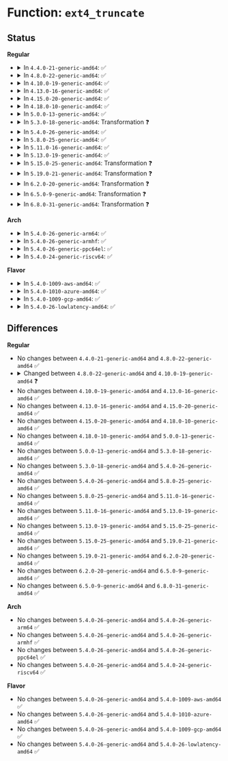 # Function: <code>ext4_truncate</code>

## Status
<b>Regular</b>
<ul>
<li>
<details>
<summary>In <code>4.4.0-21-generic-amd64</code>: ✅</summary>

```c
void ext4_truncate(struct inode * inode)
```

```json
{
  "name": "ext4_truncate",
  "collision_type": "Unique Global",
  "inline_type": "No",
  "funcs": [
    {
      "addr": 18446744071581584400,
      "name": "ext4_truncate",
      "external": true,
      "loc": "fs/ext4/inode.c:3780",
      "file": "fs/ext4/inode.c",
      "inline": "seen, unknown",
      "caller_inline": [],
      "caller_func": [
        "fs/ext4/inode.c:ext4_write_begin",
        "fs/ext4/inode.c:ext4_da_write_begin",
        "fs/ext4/inode.c:ext4_evict_inode",
        "fs/ext4/inode.c:ext4_write_end",
        "fs/ext4/inode.c:ext4_write_end",
        "fs/ext4/inode.c:ext4_journalled_write_end",
        "fs/ext4/inode.c:ext4_journalled_write_end",
        "fs/ext4/inode.c:ext4_setattr",
        "fs/ext4/ioctl.c:ext4_ioctl",
        "fs/ext4/super.c:ext4_fill_super",
        "fs/ext4/indirect.c:ext4_ind_direct_IO",
        "fs/ext4/inline.c:ext4_try_to_write_inline_data",
        "fs/ext4/inline.c:ext4_da_write_inline_data_begin"
      ]
    }
  ],
  "symbols": [
    {
      "addr": 18446744071581584400,
      "name": "ext4_truncate",
      "section": ".text",
      "bind": "STB_GLOBAL",
      "size": 1024
    }
  ]
}
```
</details>
</li>
<li>
<details>
<summary>In <code>4.8.0-22-generic-amd64</code>: ✅</summary>

```c
void ext4_truncate(struct inode * inode)
```

```json
{
  "name": "ext4_truncate",
  "collision_type": "Unique Global",
  "inline_type": "No",
  "funcs": [
    {
      "addr": 18446744071581771472,
      "name": "ext4_truncate",
      "external": true,
      "loc": "fs/ext4/inode.c:4088",
      "file": "fs/ext4/inode.c",
      "inline": "seen, unknown",
      "caller_inline": [],
      "caller_func": [
        "fs/ext4/inode.c:ext4_setattr",
        "fs/ext4/inode.c:ext4_direct_IO",
        "fs/ext4/inode.c:ext4_da_write_begin",
        "fs/ext4/inode.c:ext4_journalled_write_end",
        "fs/ext4/inode.c:ext4_journalled_write_end",
        "fs/ext4/inode.c:ext4_write_end",
        "fs/ext4/inode.c:ext4_write_end",
        "fs/ext4/inode.c:ext4_write_begin",
        "fs/ext4/inode.c:ext4_evict_inode",
        "fs/ext4/ioctl.c:ext4_ioctl_setflags",
        "fs/ext4/super.c:ext4_fill_super",
        "fs/ext4/inline.c:ext4_da_write_inline_data_begin",
        "fs/ext4/inline.c:ext4_try_to_write_inline_data"
      ]
    }
  ],
  "symbols": [
    {
      "addr": 18446744071581771472,
      "name": "ext4_truncate",
      "section": ".text",
      "bind": "STB_GLOBAL",
      "size": 1021
    }
  ]
}
```
</details>
</li>
<li>
<details>
<summary>In <code>4.10.0-19-generic-amd64</code>: ✅</summary>

```c
int ext4_truncate(struct inode * inode)
```

```json
{
  "name": "ext4_truncate",
  "collision_type": "Unique Global",
  "inline_type": "No",
  "funcs": [
    {
      "addr": 18446744071581860704,
      "name": "ext4_truncate",
      "external": true,
      "loc": "fs/ext4/inode.c:4214",
      "file": "fs/ext4/inode.c",
      "inline": "seen, unknown",
      "caller_inline": [],
      "caller_func": [
        "fs/ext4/inode.c:ext4_setattr",
        "fs/ext4/inode.c:ext4_direct_IO",
        "fs/ext4/inode.c:ext4_iomap_end",
        "fs/ext4/inode.c:ext4_da_write_begin",
        "fs/ext4/inode.c:ext4_journalled_write_end",
        "fs/ext4/inode.c:ext4_journalled_write_end",
        "fs/ext4/inode.c:ext4_write_end",
        "fs/ext4/inode.c:ext4_write_end",
        "fs/ext4/inode.c:ext4_write_begin",
        "fs/ext4/inode.c:ext4_evict_inode",
        "fs/ext4/ioctl.c:ext4_ioctl_setflags",
        "fs/ext4/super.c:ext4_fill_super",
        "fs/ext4/inline.c:ext4_da_write_inline_data_begin",
        "fs/ext4/inline.c:ext4_try_to_write_inline_data"
      ]
    }
  ],
  "symbols": [
    {
      "addr": 18446744071581860704,
      "name": "ext4_truncate",
      "section": ".text",
      "bind": "STB_GLOBAL",
      "size": 1030
    }
  ]
}
```
</details>
</li>
<li>
<details>
<summary>In <code>4.13.0-16-generic-amd64</code>: ✅</summary>

```c
int ext4_truncate(struct inode * inode)
```

```json
{
  "name": "ext4_truncate",
  "collision_type": "Unique Global",
  "inline_type": "No",
  "funcs": [
    {
      "addr": 18446744071582009232,
      "name": "ext4_truncate",
      "external": true,
      "loc": "fs/ext4/inode.c:4336",
      "file": "fs/ext4/inode.c",
      "inline": "seen, unknown",
      "caller_inline": [],
      "caller_func": [
        "fs/ext4/inline.c:ext4_da_write_inline_data_begin",
        "fs/ext4/inline.c:ext4_try_to_write_inline_data",
        "fs/ext4/inode.c:ext4_setattr",
        "fs/ext4/inode.c:ext4_setattr",
        "fs/ext4/inode.c:ext4_direct_IO",
        "fs/ext4/inode.c:ext4_iomap_end",
        "fs/ext4/inode.c:ext4_da_write_begin",
        "fs/ext4/inode.c:ext4_journalled_write_end",
        "fs/ext4/inode.c:ext4_journalled_write_end",
        "fs/ext4/inode.c:ext4_write_end",
        "fs/ext4/inode.c:ext4_write_end",
        "fs/ext4/inode.c:ext4_write_begin",
        "fs/ext4/inode.c:ext4_evict_inode",
        "fs/ext4/ioctl.c:ext4_ioctl_setflags",
        "fs/ext4/super.c:ext4_fill_super"
      ]
    }
  ],
  "symbols": [
    {
      "addr": 18446744071582009232,
      "name": "ext4_truncate",
      "section": ".text",
      "bind": "STB_GLOBAL",
      "size": 1018
    }
  ]
}
```
</details>
</li>
<li>
<details>
<summary>In <code>4.15.0-20-generic-amd64</code>: ✅</summary>

```c
int ext4_truncate(struct inode * inode)
```

```json
{
  "name": "ext4_truncate",
  "collision_type": "Unique Global",
  "inline_type": "No",
  "funcs": [
    {
      "addr": 18446744071582159264,
      "name": "ext4_truncate",
      "external": true,
      "loc": "fs/ext4/inode.c:4385",
      "file": "fs/ext4/inode.c",
      "inline": "seen, unknown",
      "caller_inline": [],
      "caller_func": [
        "fs/ext4/inline.c:ext4_da_write_inline_data_begin",
        "fs/ext4/inline.c:ext4_try_to_write_inline_data",
        "fs/ext4/inode.c:ext4_setattr",
        "fs/ext4/inode.c:ext4_setattr",
        "fs/ext4/inode.c:ext4_direct_IO",
        "fs/ext4/inode.c:ext4_iomap_end",
        "fs/ext4/inode.c:ext4_da_write_begin",
        "fs/ext4/inode.c:ext4_journalled_write_end",
        "fs/ext4/inode.c:ext4_journalled_write_end",
        "fs/ext4/inode.c:ext4_write_end",
        "fs/ext4/inode.c:ext4_write_end",
        "fs/ext4/inode.c:ext4_write_begin",
        "fs/ext4/inode.c:ext4_evict_inode",
        "fs/ext4/ioctl.c:ext4_ioctl_setflags",
        "fs/ext4/super.c:ext4_fill_super"
      ]
    }
  ],
  "symbols": [
    {
      "addr": 18446744071582159264,
      "name": "ext4_truncate",
      "section": ".text",
      "bind": "STB_GLOBAL",
      "size": 1024
    }
  ]
}
```
</details>
</li>
<li>
<details>
<summary>In <code>4.18.0-10-generic-amd64</code>: ✅</summary>

```c
int ext4_truncate(struct inode * inode)
```

```json
{
  "name": "ext4_truncate",
  "collision_type": "Unique Global",
  "inline_type": "No",
  "funcs": [
    {
      "addr": 18446744071582348544,
      "name": "ext4_truncate",
      "external": true,
      "loc": "fs/ext4/inode.c:4433",
      "file": "fs/ext4/inode.c",
      "inline": "seen, unknown",
      "caller_inline": [],
      "caller_func": [
        "fs/ext4/inline.c:ext4_da_write_inline_data_begin",
        "fs/ext4/inline.c:ext4_try_to_write_inline_data",
        "fs/ext4/inode.c:ext4_setattr",
        "fs/ext4/inode.c:ext4_setattr",
        "fs/ext4/inode.c:ext4_direct_IO",
        "fs/ext4/inode.c:ext4_iomap_end",
        "fs/ext4/inode.c:ext4_da_write_begin",
        "fs/ext4/inode.c:ext4_journalled_write_end",
        "fs/ext4/inode.c:ext4_journalled_write_end",
        "fs/ext4/inode.c:ext4_write_end",
        "fs/ext4/inode.c:ext4_write_end",
        "fs/ext4/inode.c:ext4_write_begin",
        "fs/ext4/inode.c:ext4_evict_inode",
        "fs/ext4/ioctl.c:ext4_ioctl_setflags",
        "fs/ext4/super.c:ext4_fill_super"
      ]
    }
  ],
  "symbols": [
    {
      "addr": 18446744071582348544,
      "name": "ext4_truncate",
      "section": ".text",
      "bind": "STB_GLOBAL",
      "size": 1026
    }
  ]
}
```
</details>
</li>
<li>
<details>
<summary>In <code>5.0.0-13-generic-amd64</code>: ✅</summary>

```c
int ext4_truncate(struct inode * inode)
```

```json
{
  "name": "ext4_truncate",
  "collision_type": "Unique Global",
  "inline_type": "No",
  "funcs": [
    {
      "addr": 18446744071582447664,
      "name": "ext4_truncate",
      "external": true,
      "loc": "fs/ext4/inode.c:4463",
      "file": "fs/ext4/inode.c",
      "inline": "seen, unknown",
      "caller_inline": [],
      "caller_func": [
        "fs/ext4/inline.c:ext4_da_write_inline_data_begin",
        "fs/ext4/inline.c:ext4_try_to_write_inline_data",
        "fs/ext4/inode.c:ext4_setattr",
        "fs/ext4/inode.c:ext4_direct_IO",
        "fs/ext4/inode.c:ext4_iomap_end",
        "fs/ext4/inode.c:ext4_da_write_begin",
        "fs/ext4/inode.c:ext4_journalled_write_end",
        "fs/ext4/inode.c:ext4_journalled_write_end",
        "fs/ext4/inode.c:ext4_write_end",
        "fs/ext4/inode.c:ext4_write_end",
        "fs/ext4/inode.c:ext4_write_begin",
        "fs/ext4/inode.c:ext4_evict_inode",
        "fs/ext4/ioctl.c:ext4_ioctl_setflags",
        "fs/ext4/super.c:ext4_fill_super"
      ]
    }
  ],
  "symbols": [
    {
      "addr": 18446744071582447664,
      "name": "ext4_truncate",
      "section": ".text",
      "bind": "STB_GLOBAL",
      "size": 1026
    }
  ]
}
```
</details>
</li>
<li>
<details>
<summary>In <code>5.3.0-18-generic-amd64</code>: Transformation ❓</summary>

```c
int ext4_truncate(struct inode * inode)
```

```json
{
  "name": "ext4_truncate",
  "collision_type": "Unique Global",
  "inline_type": "No",
  "funcs": [
    {
      "addr": 0,
      "name": "ext4_truncate",
      "external": true,
      "loc": "fs/ext4/inode.c:4475",
      "file": "fs/ext4/inode.c",
      "inline": "seen, unknown",
      "caller_inline": [],
      "caller_func": [
        "fs/ext4/inline.c:ext4_da_write_inline_data_begin",
        "fs/ext4/inline.c:ext4_convert_inline_data_to_extent",
        "fs/ext4/inode.c:ext4_setattr",
        "fs/ext4/inode.c:ext4_setattr",
        "fs/ext4/inode.c:ext4_direct_IO_write",
        "fs/ext4/inode.c:ext4_iomap_end",
        "fs/ext4/inode.c:ext4_da_write_begin",
        "fs/ext4/inode.c:ext4_journalled_write_end",
        "fs/ext4/inode.c:ext4_journalled_write_end",
        "fs/ext4/inode.c:ext4_write_end",
        "fs/ext4/inode.c:ext4_write_end",
        "fs/ext4/inode.c:ext4_write_begin",
        "fs/ext4/inode.c:ext4_evict_inode",
        "fs/ext4/ioctl.c:ext4_ioctl_setflags",
        "fs/ext4/super.c:ext4_fill_super"
      ]
    }
  ],
  "symbols": [
    {
      "addr": 18446744071582631774,
      "name": "ext4_truncate.cold",
      "section": ".text",
      "bind": "STB_LOCAL",
      "size": 19
    },
    {
      "addr": 18446744071582616976,
      "name": "ext4_truncate",
      "section": ".text",
      "bind": "STB_GLOBAL",
      "size": 1014
    }
  ]
}
```
</details>
</li>
<li>
<details>
<summary>In <code>5.4.0-26-generic-amd64</code>: ✅</summary>

```c
int ext4_truncate(struct inode * inode)
```

```json
{
  "name": "ext4_truncate",
  "collision_type": "Unique Global",
  "inline_type": "No",
  "funcs": [
    {
      "addr": 18446744071582717968,
      "name": "ext4_truncate",
      "external": true,
      "loc": "fs/ext4/inode.c:4461",
      "file": "fs/ext4/inode.c",
      "inline": "seen, unknown",
      "caller_inline": [],
      "caller_func": [
        "fs/ext4/inline.c:ext4_da_write_inline_data_begin",
        "fs/ext4/inline.c:ext4_convert_inline_data_to_extent",
        "fs/ext4/inode.c:ext4_setattr",
        "fs/ext4/inode.c:ext4_setattr",
        "fs/ext4/inode.c:ext4_direct_IO_write",
        "fs/ext4/inode.c:ext4_iomap_end",
        "fs/ext4/inode.c:ext4_da_write_begin",
        "fs/ext4/inode.c:ext4_journalled_write_end",
        "fs/ext4/inode.c:ext4_write_end",
        "fs/ext4/inode.c:ext4_write_begin",
        "fs/ext4/inode.c:ext4_evict_inode",
        "fs/ext4/ioctl.c:ext4_ioctl_setflags",
        "fs/ext4/super.c:ext4_fill_super",
        "fs/ext4/verity.c:ext4_end_enable_verity",
        "fs/ext4/verity.c:ext4_begin_enable_verity"
      ]
    }
  ],
  "symbols": [
    {
      "addr": 18446744071582717968,
      "name": "ext4_truncate",
      "section": ".text",
      "bind": "STB_GLOBAL",
      "size": 1021
    }
  ]
}
```
</details>
</li>
<li>
<details>
<summary>In <code>5.8.0-25-generic-amd64</code>: ✅</summary>

```c
int ext4_truncate(struct inode * inode)
```

```json
{
  "name": "ext4_truncate",
  "collision_type": "Unique Global",
  "inline_type": "No",
  "funcs": [
    {
      "addr": 18446744071583028336,
      "name": "ext4_truncate",
      "external": true,
      "loc": "fs/ext4/inode.c:4158",
      "file": "fs/ext4/inode.c",
      "inline": "seen, unknown",
      "caller_inline": [],
      "caller_func": [
        "fs/ext4/file.c:ext4_handle_inode_extension",
        "fs/ext4/inline.c:ext4_da_convert_inline_data_to_extent",
        "fs/ext4/inline.c:ext4_convert_inline_data_to_extent",
        "fs/ext4/inode.c:ext4_setattr",
        "fs/ext4/inode.c:ext4_da_write_begin",
        "fs/ext4/inode.c:ext4_journalled_write_end",
        "fs/ext4/inode.c:ext4_write_end",
        "fs/ext4/inode.c:ext4_write_begin",
        "fs/ext4/inode.c:ext4_evict_inode",
        "fs/ext4/super.c:ext4_orphan_cleanup",
        "fs/ext4/verity.c:ext4_end_enable_verity",
        "fs/ext4/verity.c:ext4_begin_enable_verity"
      ]
    }
  ],
  "symbols": [
    {
      "addr": 18446744071583028336,
      "name": "ext4_truncate",
      "section": ".text",
      "bind": "STB_GLOBAL",
      "size": 1097
    }
  ]
}
```
</details>
</li>
<li>
<details>
<summary>In <code>5.11.0-16-generic-amd64</code>: ✅</summary>

```c
int ext4_truncate(struct inode * inode)
```

```json
{
  "name": "ext4_truncate",
  "collision_type": "Unique Global",
  "inline_type": "No",
  "funcs": [
    {
      "addr": 18446744071583103984,
      "name": "ext4_truncate",
      "external": true,
      "loc": "fs/ext4/inode.c:4194",
      "file": "fs/ext4/inode.c",
      "inline": "seen, unknown",
      "caller_inline": [],
      "caller_func": [
        "fs/ext4/file.c:ext4_handle_inode_extension",
        "fs/ext4/inline.c:ext4_da_convert_inline_data_to_extent",
        "fs/ext4/inline.c:ext4_convert_inline_data_to_extent",
        "fs/ext4/inode.c:ext4_setattr",
        "fs/ext4/inode.c:ext4_da_write_begin",
        "fs/ext4/inode.c:ext4_journalled_write_end",
        "fs/ext4/inode.c:ext4_write_end",
        "fs/ext4/inode.c:ext4_write_begin",
        "fs/ext4/inode.c:ext4_evict_inode",
        "fs/ext4/super.c:ext4_orphan_cleanup",
        "fs/ext4/verity.c:ext4_end_enable_verity",
        "fs/ext4/verity.c:ext4_begin_enable_verity"
      ]
    }
  ],
  "symbols": [
    {
      "addr": 18446744071583103984,
      "name": "ext4_truncate",
      "section": ".text",
      "bind": "STB_GLOBAL",
      "size": 1099
    }
  ]
}
```
</details>
</li>
<li>
<details>
<summary>In <code>5.13.0-19-generic-amd64</code>: ✅</summary>

```c
int ext4_truncate(struct inode * inode)
```

```json
{
  "name": "ext4_truncate",
  "collision_type": "Unique Global",
  "inline_type": "No",
  "funcs": [
    {
      "addr": 18446744071583129520,
      "name": "ext4_truncate",
      "external": true,
      "loc": "fs/ext4/inode.c:4193",
      "file": "fs/ext4/inode.c",
      "inline": "seen, unknown",
      "caller_inline": [],
      "caller_func": [
        "fs/ext4/file.c:ext4_handle_inode_extension",
        "fs/ext4/inline.c:ext4_da_write_inline_data_begin",
        "fs/ext4/inline.c:ext4_convert_inline_data_to_extent",
        "fs/ext4/inode.c:ext4_setattr",
        "fs/ext4/inode.c:ext4_da_write_begin",
        "fs/ext4/inode.c:ext4_journalled_write_end",
        "fs/ext4/inode.c:ext4_write_end",
        "fs/ext4/inode.c:ext4_write_begin",
        "fs/ext4/inode.c:ext4_evict_inode",
        "fs/ext4/super.c:ext4_orphan_cleanup",
        "fs/ext4/verity.c:ext4_end_enable_verity",
        "fs/ext4/verity.c:ext4_begin_enable_verity"
      ]
    }
  ],
  "symbols": [
    {
      "addr": 18446744071583129520,
      "name": "ext4_truncate",
      "section": ".text",
      "bind": "STB_GLOBAL",
      "size": 1097
    }
  ]
}
```
</details>
</li>
<li>
<details>
<summary>In <code>5.15.0-25-generic-amd64</code>: Transformation ❓</summary>

```c
int ext4_truncate(struct inode * inode)
```

```json
{
  "name": "ext4_truncate",
  "collision_type": "Unique Global",
  "inline_type": "No",
  "funcs": [
    {
      "addr": 0,
      "name": "ext4_truncate",
      "external": true,
      "loc": "fs/ext4/inode.c:4116",
      "file": "fs/ext4/inode.c",
      "inline": "seen, unknown",
      "caller_inline": [],
      "caller_func": [
        "fs/ext4/file.c:ext4_handle_inode_extension",
        "fs/ext4/inline.c:ext4_da_write_inline_data_begin",
        "fs/ext4/inline.c:ext4_write_inline_data_end",
        "fs/ext4/inline.c:ext4_write_inline_data_end",
        "fs/ext4/inline.c:ext4_convert_inline_data_to_extent",
        "fs/ext4/inode.c:ext4_setattr",
        "fs/ext4/inode.c:ext4_da_write_begin",
        "fs/ext4/inode.c:ext4_journalled_write_end",
        "fs/ext4/inode.c:ext4_journalled_write_end",
        "fs/ext4/inode.c:ext4_write_end",
        "fs/ext4/inode.c:ext4_write_end",
        "fs/ext4/inode.c:ext4_write_begin",
        "fs/ext4/inode.c:ext4_evict_inode",
        "fs/ext4/orphan.c:ext4_process_orphan",
        "fs/ext4/verity.c:ext4_end_enable_verity",
        "fs/ext4/verity.c:ext4_begin_enable_verity"
      ]
    }
  ],
  "symbols": [
    {
      "addr": 18446744071592259639,
      "name": "ext4_truncate.cold",
      "section": ".text",
      "bind": "STB_LOCAL",
      "size": 36
    },
    {
      "addr": 18446744071583470880,
      "name": "ext4_truncate",
      "section": ".text",
      "bind": "STB_GLOBAL",
      "size": 1118
    }
  ]
}
```
</details>
</li>
<li>
<details>
<summary>In <code>5.19.0-21-generic-amd64</code>: Transformation ❓</summary>

```c
int ext4_truncate(struct inode * inode)
```

```json
{
  "name": "ext4_truncate",
  "collision_type": "Unique Global",
  "inline_type": "No",
  "funcs": [
    {
      "addr": 0,
      "name": "ext4_truncate",
      "external": true,
      "loc": "fs/ext4/inode.c:4186",
      "file": "fs/ext4/inode.c",
      "inline": "seen, unknown",
      "caller_inline": [],
      "caller_func": [
        "fs/ext4/file.c:ext4_handle_inode_extension",
        "fs/ext4/inline.c:ext4_da_convert_inline_data_to_extent",
        "fs/ext4/inline.c:ext4_write_inline_data_end",
        "fs/ext4/inline.c:ext4_write_inline_data_end",
        "fs/ext4/inline.c:ext4_convert_inline_data_to_extent",
        "fs/ext4/inode.c:ext4_setattr",
        "fs/ext4/inode.c:ext4_da_write_begin",
        "fs/ext4/inode.c:ext4_journalled_write_end",
        "fs/ext4/inode.c:ext4_journalled_write_end",
        "fs/ext4/inode.c:ext4_write_end",
        "fs/ext4/inode.c:ext4_write_end",
        "fs/ext4/inode.c:ext4_write_begin",
        "fs/ext4/inode.c:ext4_evict_inode",
        "fs/ext4/orphan.c:ext4_process_orphan",
        "fs/ext4/verity.c:ext4_end_enable_verity",
        "fs/ext4/verity.c:ext4_begin_enable_verity"
      ]
    }
  ],
  "symbols": [
    {
      "addr": 18446744071594041121,
      "name": "ext4_truncate.cold",
      "section": ".text",
      "bind": "STB_LOCAL",
      "size": 35
    },
    {
      "addr": 18446744071583994624,
      "name": "ext4_truncate",
      "section": ".text",
      "bind": "STB_GLOBAL",
      "size": 1168
    }
  ]
}
```
</details>
</li>
<li>
<details>
<summary>In <code>6.2.0-20-generic-amd64</code>: Transformation ❓</summary>

```c
int ext4_truncate(struct inode * inode)
```

```json
{
  "name": "ext4_truncate",
  "collision_type": "Unique Global",
  "inline_type": "No",
  "funcs": [
    {
      "addr": 0,
      "name": "ext4_truncate",
      "external": true,
      "loc": "fs/ext4/inode.c:4272",
      "file": "fs/ext4/inode.c",
      "inline": "seen, unknown",
      "caller_inline": [],
      "caller_func": [
        "fs/ext4/file.c:ext4_handle_inode_extension",
        "fs/ext4/inline.c:ext4_da_convert_inline_data_to_extent",
        "fs/ext4/inline.c:ext4_write_inline_data_end",
        "fs/ext4/inline.c:ext4_write_inline_data_end",
        "fs/ext4/inline.c:ext4_convert_inline_data_to_extent",
        "fs/ext4/inode.c:ext4_setattr",
        "fs/ext4/inode.c:ext4_da_write_begin",
        "fs/ext4/inode.c:ext4_journalled_write_end",
        "fs/ext4/inode.c:ext4_journalled_write_end",
        "fs/ext4/inode.c:ext4_write_end",
        "fs/ext4/inode.c:ext4_write_end",
        "fs/ext4/inode.c:ext4_write_begin",
        "fs/ext4/inode.c:ext4_evict_inode",
        "fs/ext4/orphan.c:ext4_process_orphan",
        "fs/ext4/verity.c:ext4_end_enable_verity",
        "fs/ext4/verity.c:ext4_begin_enable_verity"
      ]
    }
  ],
  "symbols": [
    {
      "addr": 18446744071596073963,
      "name": "ext4_truncate.cold",
      "section": ".text",
      "bind": "STB_LOCAL",
      "size": 41
    },
    {
      "addr": 18446744071584624128,
      "name": "ext4_truncate",
      "section": ".text",
      "bind": "STB_GLOBAL",
      "size": 1177
    }
  ]
}
```
</details>
</li>
<li>
<details>
<summary>In <code>6.5.0-9-generic-amd64</code>: Transformation ❓</summary>

```c
int ext4_truncate(struct inode * inode)
```

```json
{
  "name": "ext4_truncate",
  "collision_type": "Unique Global",
  "inline_type": "No",
  "funcs": [
    {
      "addr": 0,
      "name": "ext4_truncate",
      "external": true,
      "loc": "fs/ext4/inode.c:4057",
      "file": "fs/ext4/inode.c",
      "inline": "seen, unknown",
      "caller_inline": [],
      "caller_func": [
        "fs/ext4/file.c:ext4_handle_inode_extension",
        "fs/ext4/inline.c:ext4_da_convert_inline_data_to_extent",
        "fs/ext4/inline.c:ext4_write_inline_data_end",
        "fs/ext4/inline.c:ext4_write_inline_data_end",
        "fs/ext4/inline.c:ext4_convert_inline_data_to_extent",
        "fs/ext4/inode.c:ext4_setattr",
        "fs/ext4/inode.c:ext4_da_write_begin",
        "fs/ext4/inode.c:ext4_journalled_write_end",
        "fs/ext4/inode.c:ext4_journalled_write_end",
        "fs/ext4/inode.c:ext4_write_end",
        "fs/ext4/inode.c:ext4_write_end",
        "fs/ext4/inode.c:ext4_write_begin",
        "fs/ext4/inode.c:ext4_evict_inode",
        "fs/ext4/orphan.c:ext4_process_orphan",
        "fs/ext4/verity.c:ext4_end_enable_verity",
        "fs/ext4/verity.c:ext4_begin_enable_verity"
      ]
    }
  ],
  "symbols": [
    {
      "addr": 18446744071596597528,
      "name": "ext4_truncate.cold",
      "section": ".text",
      "bind": "STB_LOCAL",
      "size": 41
    },
    {
      "addr": 18446744071584848320,
      "name": "ext4_truncate",
      "section": ".text",
      "bind": "STB_GLOBAL",
      "size": 1177
    }
  ]
}
```
</details>
</li>
<li>
<details>
<summary>In <code>6.8.0-31-generic-amd64</code>: Transformation ❓</summary>

```c
int ext4_truncate(struct inode * inode)
```

```json
{
  "name": "ext4_truncate",
  "collision_type": "Unique Global",
  "inline_type": "No",
  "funcs": [
    {
      "addr": 0,
      "name": "ext4_truncate",
      "external": true,
      "loc": "fs/ext4/inode.c:4076",
      "file": "fs/ext4/inode.c",
      "inline": "seen, unknown",
      "caller_inline": [],
      "caller_func": [
        "fs/ext4/inline.c:ext4_da_convert_inline_data_to_extent",
        "fs/ext4/inline.c:ext4_write_inline_data_end",
        "fs/ext4/inline.c:ext4_write_inline_data_end",
        "fs/ext4/inline.c:ext4_convert_inline_data_to_extent",
        "fs/ext4/inode.c:ext4_setattr",
        "fs/ext4/inode.c:ext4_da_write_begin",
        "fs/ext4/inode.c:ext4_journalled_write_end",
        "fs/ext4/inode.c:ext4_journalled_write_end",
        "fs/ext4/inode.c:ext4_write_end",
        "fs/ext4/inode.c:ext4_write_end",
        "fs/ext4/inode.c:ext4_write_begin",
        "fs/ext4/inode.c:ext4_evict_inode",
        "fs/ext4/orphan.c:ext4_process_orphan",
        "fs/ext4/verity.c:ext4_end_enable_verity",
        "fs/ext4/verity.c:ext4_begin_enable_verity"
      ]
    }
  ],
  "symbols": [
    {
      "addr": 18446744071597503091,
      "name": "ext4_truncate.cold",
      "section": ".text",
      "bind": "STB_LOCAL",
      "size": 41
    },
    {
      "addr": 18446744071585081152,
      "name": "ext4_truncate",
      "section": ".text",
      "bind": "STB_GLOBAL",
      "size": 1153
    }
  ]
}
```
</details>
</li>
</ul>
<b>Arch</b>
<ul>
<li>
<details>
<summary>In <code>5.4.0-26-generic-arm64</code>: ✅</summary>

```c
int ext4_truncate(struct inode * inode)
```

```json
{
  "name": "ext4_truncate",
  "collision_type": "Unique Global",
  "inline_type": "No",
  "funcs": [
    {
      "addr": 18446603336494375216,
      "name": "ext4_truncate",
      "external": true,
      "loc": "fs/ext4/inode.c:4461",
      "file": "fs/ext4/inode.c",
      "inline": "seen, unknown",
      "caller_inline": [],
      "caller_func": [
        "fs/ext4/inline.c:ext4_da_write_inline_data_begin",
        "fs/ext4/inline.c:ext4_convert_inline_data_to_extent",
        "fs/ext4/inode.c:ext4_setattr",
        "fs/ext4/inode.c:ext4_setattr",
        "fs/ext4/inode.c:ext4_direct_IO_write",
        "fs/ext4/inode.c:ext4_iomap_end",
        "fs/ext4/inode.c:ext4_da_write_begin",
        "fs/ext4/inode.c:ext4_journalled_write_end",
        "fs/ext4/inode.c:ext4_write_end",
        "fs/ext4/inode.c:ext4_write_begin",
        "fs/ext4/inode.c:ext4_evict_inode",
        "fs/ext4/ioctl.c:ext4_ioctl_setflags",
        "fs/ext4/super.c:ext4_fill_super",
        "fs/ext4/verity.c:ext4_end_enable_verity",
        "fs/ext4/verity.c:ext4_begin_enable_verity"
      ]
    }
  ],
  "symbols": [
    {
      "addr": 18446603336494375216,
      "name": "ext4_truncate",
      "section": ".text",
      "bind": "STB_GLOBAL",
      "size": 1068
    }
  ]
}
```
</details>
</li>
<li>
<details>
<summary>In <code>5.4.0-26-generic-armhf</code>: ✅</summary>

```c
int ext4_truncate(struct inode * inode)
```

```json
{
  "name": "ext4_truncate",
  "collision_type": "Unique Global",
  "inline_type": "No",
  "funcs": [
    {
      "addr": 3227811720,
      "name": "ext4_truncate",
      "external": true,
      "loc": "fs/ext4/inode.c:4461",
      "file": "fs/ext4/inode.c",
      "inline": "seen, unknown",
      "caller_inline": [],
      "caller_func": [
        "fs/ext4/inline.c:ext4_da_write_inline_data_begin",
        "fs/ext4/inline.c:ext4_convert_inline_data_to_extent",
        "fs/ext4/inode.c:ext4_setattr",
        "fs/ext4/inode.c:ext4_setattr",
        "fs/ext4/inode.c:ext4_direct_IO_write",
        "fs/ext4/inode.c:ext4_iomap_end",
        "fs/ext4/inode.c:ext4_da_write_begin",
        "fs/ext4/inode.c:ext4_journalled_write_end",
        "fs/ext4/inode.c:ext4_write_end",
        "fs/ext4/inode.c:ext4_write_begin",
        "fs/ext4/inode.c:ext4_evict_inode",
        "fs/ext4/ioctl.c:ext4_ioctl_setflags",
        "fs/ext4/super.c:ext4_fill_super",
        "fs/ext4/verity.c:ext4_end_enable_verity",
        "fs/ext4/verity.c:ext4_begin_enable_verity"
      ]
    }
  ],
  "symbols": [
    {
      "addr": 3227811720,
      "name": "ext4_truncate",
      "section": ".text",
      "bind": "STB_GLOBAL",
      "size": 1176
    }
  ]
}
```
</details>
</li>
<li>
<details>
<summary>In <code>5.4.0-26-generic-ppc64el</code>: ✅</summary>

```c
int ext4_truncate(struct inode * inode)
```

```json
{
  "name": "ext4_truncate",
  "collision_type": "Unique Global",
  "inline_type": "No",
  "funcs": [
    {
      "addr": 13835058055288110320,
      "name": "ext4_truncate",
      "external": true,
      "loc": "fs/ext4/inode.c:4461",
      "file": "fs/ext4/inode.c",
      "inline": "seen, unknown",
      "caller_inline": [],
      "caller_func": [
        "fs/ext4/inline.c:ext4_da_write_inline_data_begin",
        "fs/ext4/inline.c:ext4_convert_inline_data_to_extent",
        "fs/ext4/inode.c:ext4_setattr",
        "fs/ext4/inode.c:ext4_setattr",
        "fs/ext4/inode.c:ext4_direct_IO_write",
        "fs/ext4/inode.c:ext4_iomap_end",
        "fs/ext4/inode.c:ext4_da_write_begin",
        "fs/ext4/inode.c:ext4_journalled_write_end",
        "fs/ext4/inode.c:ext4_write_end",
        "fs/ext4/inode.c:ext4_write_begin",
        "fs/ext4/inode.c:ext4_evict_inode",
        "fs/ext4/ioctl.c:ext4_ioctl_setflags",
        "fs/ext4/super.c:ext4_fill_super",
        "fs/ext4/verity.c:ext4_end_enable_verity",
        "fs/ext4/verity.c:ext4_begin_enable_verity"
      ]
    }
  ],
  "symbols": [
    {
      "addr": 13835058055288110320,
      "name": "ext4_truncate",
      "section": ".text",
      "bind": "STB_GLOBAL",
      "size": 1432
    }
  ]
}
```
</details>
</li>
<li>
<details>
<summary>In <code>5.4.0-24-generic-riscv64</code>: ✅</summary>

```c
int ext4_truncate(struct inode * inode)
```

```json
{
  "name": "ext4_truncate",
  "collision_type": "Unique Global",
  "inline_type": "No",
  "funcs": [
    {
      "addr": 18446743936273801712,
      "name": "ext4_truncate",
      "external": true,
      "loc": "fs/ext4/inode.c:4461",
      "file": "fs/ext4/inode.c",
      "inline": "seen, unknown",
      "caller_inline": [],
      "caller_func": [
        "fs/ext4/inline.c:ext4_da_write_inline_data_begin",
        "fs/ext4/inline.c:ext4_convert_inline_data_to_extent",
        "fs/ext4/inode.c:ext4_setattr",
        "fs/ext4/inode.c:ext4_setattr",
        "fs/ext4/inode.c:ext4_direct_IO",
        "fs/ext4/inode.c:ext4_iomap_end",
        "fs/ext4/inode.c:ext4_da_write_begin",
        "fs/ext4/inode.c:ext4_journalled_write_end",
        "fs/ext4/inode.c:ext4_write_end",
        "fs/ext4/inode.c:ext4_write_begin",
        "fs/ext4/inode.c:ext4_evict_inode",
        "fs/ext4/ioctl.c:ext4_ioctl_setflags",
        "fs/ext4/super.c:ext4_fill_super",
        "fs/ext4/verity.c:ext4_end_enable_verity",
        "fs/ext4/verity.c:ext4_begin_enable_verity"
      ]
    }
  ],
  "symbols": [
    {
      "addr": 18446743936273801712,
      "name": "ext4_truncate",
      "section": ".text",
      "bind": "STB_GLOBAL",
      "size": 918
    }
  ]
}
```
</details>
</li>
</ul>
<b>Flavor</b>
<ul>
<li>
<details>
<summary>In <code>5.4.0-1009-aws-amd64</code>: ✅</summary>

```c
int ext4_truncate(struct inode * inode)
```

```json
{
  "name": "ext4_truncate",
  "collision_type": "Unique Global",
  "inline_type": "No",
  "funcs": [
    {
      "addr": 18446744071582686704,
      "name": "ext4_truncate",
      "external": true,
      "loc": "fs/ext4/inode.c:4461",
      "file": "fs/ext4/inode.c",
      "inline": "seen, unknown",
      "caller_inline": [],
      "caller_func": [
        "fs/ext4/inline.c:ext4_da_write_inline_data_begin",
        "fs/ext4/inline.c:ext4_convert_inline_data_to_extent",
        "fs/ext4/inode.c:ext4_setattr",
        "fs/ext4/inode.c:ext4_setattr",
        "fs/ext4/inode.c:ext4_direct_IO_write",
        "fs/ext4/inode.c:ext4_iomap_end",
        "fs/ext4/inode.c:ext4_da_write_begin",
        "fs/ext4/inode.c:ext4_journalled_write_end",
        "fs/ext4/inode.c:ext4_write_end",
        "fs/ext4/inode.c:ext4_write_begin",
        "fs/ext4/inode.c:ext4_evict_inode",
        "fs/ext4/ioctl.c:ext4_ioctl_setflags",
        "fs/ext4/super.c:ext4_fill_super",
        "fs/ext4/verity.c:ext4_end_enable_verity",
        "fs/ext4/verity.c:ext4_begin_enable_verity"
      ]
    }
  ],
  "symbols": [
    {
      "addr": 18446744071582686704,
      "name": "ext4_truncate",
      "section": ".text",
      "bind": "STB_GLOBAL",
      "size": 1021
    }
  ]
}
```
</details>
</li>
<li>
<details>
<summary>In <code>5.4.0-1010-azure-amd64</code>: ✅</summary>

```c
int ext4_truncate(struct inode * inode)
```

```json
{
  "name": "ext4_truncate",
  "collision_type": "Unique Global",
  "inline_type": "No",
  "funcs": [
    {
      "addr": 18446744071582623872,
      "name": "ext4_truncate",
      "external": true,
      "loc": "fs/ext4/inode.c:4461",
      "file": "fs/ext4/inode.c",
      "inline": "seen, unknown",
      "caller_inline": [],
      "caller_func": [
        "fs/ext4/inline.c:ext4_da_write_inline_data_begin",
        "fs/ext4/inline.c:ext4_convert_inline_data_to_extent",
        "fs/ext4/inode.c:ext4_setattr",
        "fs/ext4/inode.c:ext4_setattr",
        "fs/ext4/inode.c:ext4_direct_IO_write",
        "fs/ext4/inode.c:ext4_iomap_end",
        "fs/ext4/inode.c:ext4_da_write_begin",
        "fs/ext4/inode.c:ext4_journalled_write_end",
        "fs/ext4/inode.c:ext4_write_end",
        "fs/ext4/inode.c:ext4_write_begin",
        "fs/ext4/inode.c:ext4_evict_inode",
        "fs/ext4/ioctl.c:ext4_ioctl_setflags",
        "fs/ext4/super.c:ext4_fill_super",
        "fs/ext4/verity.c:ext4_end_enable_verity",
        "fs/ext4/verity.c:ext4_begin_enable_verity"
      ]
    }
  ],
  "symbols": [
    {
      "addr": 18446744071582623872,
      "name": "ext4_truncate",
      "section": ".text",
      "bind": "STB_GLOBAL",
      "size": 1021
    }
  ]
}
```
</details>
</li>
<li>
<details>
<summary>In <code>5.4.0-1009-gcp-amd64</code>: ✅</summary>

```c
int ext4_truncate(struct inode * inode)
```

```json
{
  "name": "ext4_truncate",
  "collision_type": "Unique Global",
  "inline_type": "No",
  "funcs": [
    {
      "addr": 18446744071582676560,
      "name": "ext4_truncate",
      "external": true,
      "loc": "fs/ext4/inode.c:4461",
      "file": "fs/ext4/inode.c",
      "inline": "seen, unknown",
      "caller_inline": [],
      "caller_func": [
        "fs/ext4/inline.c:ext4_da_write_inline_data_begin",
        "fs/ext4/inline.c:ext4_convert_inline_data_to_extent",
        "fs/ext4/inode.c:ext4_setattr",
        "fs/ext4/inode.c:ext4_setattr",
        "fs/ext4/inode.c:ext4_direct_IO_write",
        "fs/ext4/inode.c:ext4_iomap_end",
        "fs/ext4/inode.c:ext4_da_write_begin",
        "fs/ext4/inode.c:ext4_journalled_write_end",
        "fs/ext4/inode.c:ext4_write_end",
        "fs/ext4/inode.c:ext4_write_begin",
        "fs/ext4/inode.c:ext4_evict_inode",
        "fs/ext4/ioctl.c:ext4_ioctl_setflags",
        "fs/ext4/super.c:ext4_fill_super",
        "fs/ext4/verity.c:ext4_end_enable_verity",
        "fs/ext4/verity.c:ext4_begin_enable_verity"
      ]
    }
  ],
  "symbols": [
    {
      "addr": 18446744071582676560,
      "name": "ext4_truncate",
      "section": ".text",
      "bind": "STB_GLOBAL",
      "size": 1021
    }
  ]
}
```
</details>
</li>
<li>
<details>
<summary>In <code>5.4.0-26-lowlatency-amd64</code>: ✅</summary>

```c
int ext4_truncate(struct inode * inode)
```

```json
{
  "name": "ext4_truncate",
  "collision_type": "Unique Global",
  "inline_type": "No",
  "funcs": [
    {
      "addr": 18446744071582760576,
      "name": "ext4_truncate",
      "external": true,
      "loc": "fs/ext4/inode.c:4461",
      "file": "fs/ext4/inode.c",
      "inline": "seen, unknown",
      "caller_inline": [],
      "caller_func": [
        "fs/ext4/inline.c:ext4_da_write_inline_data_begin",
        "fs/ext4/inline.c:ext4_convert_inline_data_to_extent",
        "fs/ext4/inode.c:ext4_setattr",
        "fs/ext4/inode.c:ext4_setattr",
        "fs/ext4/inode.c:ext4_direct_IO_write",
        "fs/ext4/inode.c:ext4_iomap_end",
        "fs/ext4/inode.c:ext4_da_write_begin",
        "fs/ext4/inode.c:ext4_journalled_write_end",
        "fs/ext4/inode.c:ext4_write_end",
        "fs/ext4/inode.c:ext4_write_begin",
        "fs/ext4/inode.c:ext4_evict_inode",
        "fs/ext4/ioctl.c:ext4_ioctl_setflags",
        "fs/ext4/super.c:ext4_fill_super",
        "fs/ext4/verity.c:ext4_end_enable_verity",
        "fs/ext4/verity.c:ext4_begin_enable_verity"
      ]
    }
  ],
  "symbols": [
    {
      "addr": 18446744071582760576,
      "name": "ext4_truncate",
      "section": ".text",
      "bind": "STB_GLOBAL",
      "size": 1068
    }
  ]
}
```
</details>
</li>
</ul>

## Differences
<b>Regular</b>
<ul>
<li>
No changes between <code>4.4.0-21-generic-amd64</code> and <code>4.8.0-22-generic-amd64</code> ✅
</li>
<li>
<details>
<summary>Changed between <code>4.8.0-22-generic-amd64</code> and <code>4.10.0-19-generic-amd64</code> ❓</summary>
<ul>
<li>
<b>Return type changed. </b>
<code>void</code> ➡️ <code>int</code>
</li>
</ul>
</details>
</li>
<li>
No changes between <code>4.10.0-19-generic-amd64</code> and <code>4.13.0-16-generic-amd64</code> ✅
</li>
<li>
No changes between <code>4.13.0-16-generic-amd64</code> and <code>4.15.0-20-generic-amd64</code> ✅
</li>
<li>
No changes between <code>4.15.0-20-generic-amd64</code> and <code>4.18.0-10-generic-amd64</code> ✅
</li>
<li>
No changes between <code>4.18.0-10-generic-amd64</code> and <code>5.0.0-13-generic-amd64</code> ✅
</li>
<li>
No changes between <code>5.0.0-13-generic-amd64</code> and <code>5.3.0-18-generic-amd64</code> ✅
</li>
<li>
No changes between <code>5.3.0-18-generic-amd64</code> and <code>5.4.0-26-generic-amd64</code> ✅
</li>
<li>
No changes between <code>5.4.0-26-generic-amd64</code> and <code>5.8.0-25-generic-amd64</code> ✅
</li>
<li>
No changes between <code>5.8.0-25-generic-amd64</code> and <code>5.11.0-16-generic-amd64</code> ✅
</li>
<li>
No changes between <code>5.11.0-16-generic-amd64</code> and <code>5.13.0-19-generic-amd64</code> ✅
</li>
<li>
No changes between <code>5.13.0-19-generic-amd64</code> and <code>5.15.0-25-generic-amd64</code> ✅
</li>
<li>
No changes between <code>5.15.0-25-generic-amd64</code> and <code>5.19.0-21-generic-amd64</code> ✅
</li>
<li>
No changes between <code>5.19.0-21-generic-amd64</code> and <code>6.2.0-20-generic-amd64</code> ✅
</li>
<li>
No changes between <code>6.2.0-20-generic-amd64</code> and <code>6.5.0-9-generic-amd64</code> ✅
</li>
<li>
No changes between <code>6.5.0-9-generic-amd64</code> and <code>6.8.0-31-generic-amd64</code> ✅
</li>
</ul>
<b>Arch</b>
<ul>
<li>
No changes between <code>5.4.0-26-generic-amd64</code> and <code>5.4.0-26-generic-arm64</code> ✅
</li>
<li>
No changes between <code>5.4.0-26-generic-amd64</code> and <code>5.4.0-26-generic-armhf</code> ✅
</li>
<li>
No changes between <code>5.4.0-26-generic-amd64</code> and <code>5.4.0-26-generic-ppc64el</code> ✅
</li>
<li>
No changes between <code>5.4.0-26-generic-amd64</code> and <code>5.4.0-24-generic-riscv64</code> ✅
</li>
</ul>
<b>Flavor</b>
<ul>
<li>
No changes between <code>5.4.0-26-generic-amd64</code> and <code>5.4.0-1009-aws-amd64</code> ✅
</li>
<li>
No changes between <code>5.4.0-26-generic-amd64</code> and <code>5.4.0-1010-azure-amd64</code> ✅
</li>
<li>
No changes between <code>5.4.0-26-generic-amd64</code> and <code>5.4.0-1009-gcp-amd64</code> ✅
</li>
<li>
No changes between <code>5.4.0-26-generic-amd64</code> and <code>5.4.0-26-lowlatency-amd64</code> ✅
</li>
</ul>
